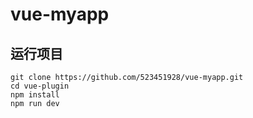# vue-myapp
## 运行项目

```
git clone https://github.com/523451928/vue-myapp.git
cd vue-plugin
npm install
npm run dev
```
